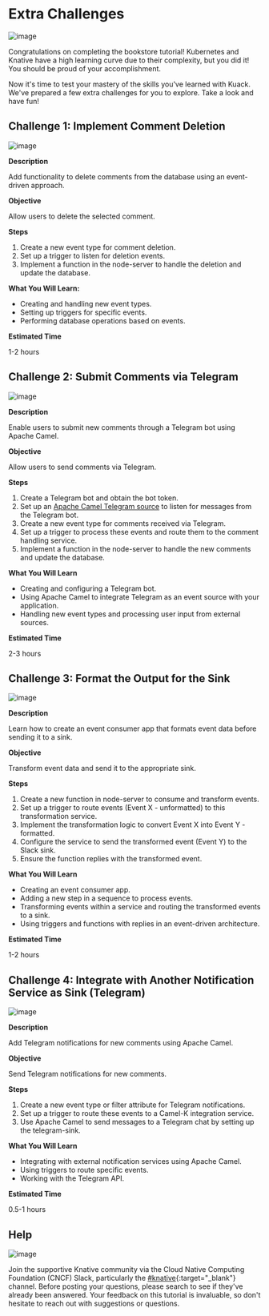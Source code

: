 # **Extra Challenges**

![image](images/image5.png)

Congratulations on completing the bookstore tutorial! Kubernetes and Knative have a high learning curve due to their complexity, but you did it! You should be proud of your accomplishment.

Now it's time to test your mastery of the skills you've learned with Kuack. We've prepared a few extra challenges for you to explore. Take a look and have fun!

## **Challenge 1: Implement Comment Deletion**

![image](images/image1.png)

**Description**

Add functionality to delete comments from the database using an event-driven approach.

**Objective**

Allow users to delete the selected comment.

**Steps**

1. Create a new event type for comment deletion.
2. Set up a trigger to listen for deletion events.
3. Implement a function in the node-server to handle the deletion and update the database.

**What You Will Learn:**

- Creating and handling new event types.
- Setting up triggers for specific events.
- Performing database operations based on events.

**Estimated Time**

1-2 hours

## **Challenge 2: Submit Comments via Telegram**

![image](images/image3.png)

**Description**

Enable users to submit new comments through a Telegram bot using Apache Camel.

**Objective**

Allow users to send comments via Telegram.

**Steps**

1. Create a Telegram bot and obtain the bot token.
2. Set up an [Apache Camel Telegram source](https://camel.apache.org/camel-kamelets/4.4.x/telegram-source.html) to listen for messages from the Telegram bot.
3. Create a new event type for comments received via Telegram.
4. Set up a trigger to process these events and route them to the comment handling service.
5. Implement a function in the node-server to handle the new comments and update the database.

**What You Will Learn**

- Creating and configuring a Telegram bot.
- Using Apache Camel to integrate Telegram as an event source with your application.
- Handling new event types and processing user input from external sources.

**Estimated Time**

2-3 hours

## **Challenge 3: Format the Output for the Sink**

![image](images/image4.png)

**Description**

Learn how to create an event consumer app that formats event data before sending it to a sink.

**Objective**

Transform event data and send it to the appropriate sink.

**Steps**

1. Create a new function in node-server to consume and transform events.
2. Set up a trigger to route events (Event X - unformatted) to this transformation service.
3. Implement the transformation logic to convert Event X into Event Y - formatted.
4. Configure the service to send the transformed event (Event Y) to the Slack sink.
5. Ensure the function replies with the transformed event.

**What You Will Learn**

- Creating an event consumer app.
- Adding a new step in a sequence to process events.
- Transforming events within a service and routing the transformed events to a sink.
- Using triggers and functions with replies in an event-driven architecture.

**Estimated Time**

1-2 hours

## **Challenge 4: Integrate with Another Notification Service as Sink (Telegram)**

![image](images/image6.png)

**Description**

Add Telegram notifications for new comments using Apache Camel.

**Objective**

Send Telegram notifications for new comments.

**Steps**

1. Create a new event type or filter attribute for Telegram notifications.
2. Set up a trigger to route these events to a Camel-K integration service.
3. Use Apache Camel to send messages to a Telegram chat by setting up the telegram-sink.

**What You Will Learn**

- Integrating with external notification services using Apache Camel.
- Using triggers to route specific events.
- Working with the Telegram API.

**Estimated Time**

0.5-1 hours

## **Help**

![image](images/image2.png)

Join the supportive Knative community via the Cloud Native Computing Foundation (CNCF) Slack, particularly the [#knative](https://cloud-native.slack.com/archives/C04LGHDR9K7){:target="_blank"} channel. Before posting your questions, please search to see if they've already been answered. Your feedback on this tutorial is invaluable, so don't hesitate to reach out with suggestions or questions.